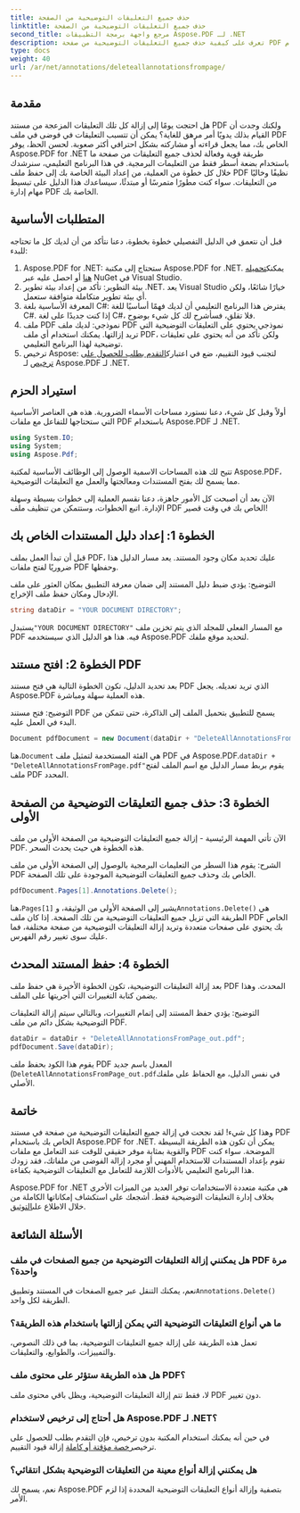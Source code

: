 ```yaml
---
title: حذف جميع التعليقات التوضيحية من الصفحة
linktitle: حذف جميع التعليقات التوضيحية من الصفحة
second_title: مرجع واجهة برمجة التطبيقات Aspose.PDF لـ .NET
description: تعرف على كيفية حذف جميع التعليقات التوضيحية من صفحة PDF باستخدام Aspose.PDF for .NET. اتبع دليلنا خطوة بخطوة لتنظيف ملفات PDF بكفاءة.
type: docs
weight: 40
url: /ar/net/annotations/deleteallannotationsfrompage/
---
```

## مقدمة
هل احتجت يومًا إلى إزالة كل تلك التعليقات المزعجة من مستند PDF ولكنك وجدت أن القيام بذلك يدويًا أمر مرهق للغاية؟ يمكن أن تتسبب التعليقات في فوضى في ملف PDF الخاص بك، مما يجعل قراءته أو مشاركته بشكل احترافي أكثر صعوبة. لحسن الحظ، يوفر Aspose.PDF for .NET طريقة قوية وفعالة لحذف جميع التعليقات من صفحة ما باستخدام بضعة أسطر فقط من التعليمات البرمجية. في هذا البرنامج التعليمي، سنرشدك خلال كل خطوة من العملية، من إعداد البيئة الخاصة بك إلى حفظ ملف PDF نظيفًا وخاليًا من التعليقات. سواء كنت مطورًا متمرسًا أو مبتدئًا، سيساعدك هذا الدليل على تبسيط مهام إدارة PDF الخاصة بك.

## المتطلبات الأساسية

قبل أن نتعمق في الدليل التفصيلي خطوة بخطوة، دعنا نتأكد من أن لديك كل ما تحتاجه للبدء:

1.  Aspose.PDF for .NET: ستحتاج إلى مكتبة Aspose.PDF for .NET. يمكنك[تحميله هنا](https://releases.aspose.com/pdf/net/) أو احصل عليه عبر NuGet في Visual Studio.
2. بيئة التطوير: تأكد من إعداد بيئة تطوير .NET. يعد Visual Studio خيارًا شائعًا، ولكن أي بيئة تطوير متكاملة متوافقة ستعمل.
3. المعرفة الأساسية بلغة C#: يفترض هذا البرنامج التعليمي أن لديك فهمًا أساسيًا للغة C#. إذا كنت جديدًا على لغة C#، فلا تقلق، فسأشرح لك كل شيء بوضوح.
4. ملف PDF نموذجي: لديك ملف PDF نموذجي يحتوي على التعليقات التوضيحية التي تريد إزالتها. يمكنك استخدام أي ملف PDF، ولكن تأكد من أنه يحتوي على تعليقات توضيحية لهذا البرنامج التعليمي.
5.  ترخيص Aspose: لتجنب قيود التقييم، ضع في اعتبارك[التقدم بطلب للحصول على ترخيص](https://purchase.aspose.com/temporary-license/) لـ Aspose.PDF لـ .NET.

## استيراد الحزم

أولاً وقبل كل شيء، دعنا نستورد مساحات الأسماء الضرورية. هذه هي العناصر الأساسية التي ستحتاجها للتفاعل مع ملفات PDF باستخدام Aspose.PDF لـ .NET.

```csharp
using System.IO;
using System;
using Aspose.Pdf;
```

تتيح لك هذه المساحات الاسمية الوصول إلى الوظائف الأساسية لمكتبة Aspose.PDF، مما يسمح لك بفتح المستندات ومعالجتها والعمل مع التعليقات التوضيحية.

الآن بعد أن أصبحت كل الأمور جاهزة، دعنا نقسم العملية إلى خطوات بسيطة وسهلة الإدارة. اتبع الخطوات، وستتمكن من تنظيف ملف PDF الخاص بك في وقت قصير!

## الخطوة 1: إعداد دليل المستندات الخاص بك

قبل أن تبدأ العمل بملف PDF، عليك تحديد مكان وجود المستند. يعد مسار الدليل هذا ضروريًا لفتح ملفات PDF وحفظها.

التوضيح: يؤدي ضبط دليل المستند إلى ضمان معرفة التطبيق بمكان العثور على ملف الإدخال ومكان حفظ ملف الإخراج.

```csharp
string dataDir = "YOUR DOCUMENT DIRECTORY";
```

 يستبدل`"YOUR DOCUMENT DIRECTORY"` مع المسار الفعلي للمجلد الذي يتم تخزين ملف PDF فيه. هذا هو الدليل الذي سيستخدمه Aspose.PDF لتحديد موقع ملفك.

## الخطوة 2: افتح مستند PDF

بعد تحديد الدليل، تكون الخطوة التالية هي فتح مستند PDF الذي تريد تعديله. يجعل Aspose.PDF هذه العملية سهلة ومباشرة.

التوضيح: فتح مستند PDF يسمح للتطبيق بتحميل الملف إلى الذاكرة، حتى تتمكن من البدء في العمل عليه.

```csharp
Document pdfDocument = new Document(dataDir + "DeleteAllAnnotationsFromPage.pdf");
```

 هنا،`Document` هي الفئة المستخدمة لتمثيل ملف PDF في Aspose.PDF.`dataDir + "DeleteAllAnnotationsFromPage.pdf"`يقوم بربط مسار الدليل مع اسم الملف لفتح ملف PDF المحدد.

## الخطوة 3: حذف جميع التعليقات التوضيحية من الصفحة الأولى

الآن تأتي المهمة الرئيسية - إزالة جميع التعليقات التوضيحية من الصفحة الأولى من ملف PDF. هذه الخطوة هي حيث يحدث السحر.

الشرح: يقوم هذا السطر من التعليمات البرمجية بالوصول إلى الصفحة الأولى من ملف PDF الخاص بك وحذف جميع التعليقات التوضيحية الموجودة على تلك الصفحة.

```csharp
pdfDocument.Pages[1].Annotations.Delete();
```

 هنا،`Pages[1]` يشير إلى الصفحة الأولى من الوثيقة، و`Annotations.Delete()` هي الطريقة التي تزيل جميع التعليقات التوضيحية من تلك الصفحة. إذا كان ملف PDF الخاص بك يحتوي على صفحات متعددة وتريد إزالة التعليقات التوضيحية من صفحة مختلفة، فما عليك سوى تغيير رقم الفهرس.

## الخطوة 4: حفظ المستند المحدث

بعد إزالة التعليقات التوضيحية، تكون الخطوة الأخيرة هي حفظ ملف PDF المحدث. وهذا يضمن كتابة التغييرات التي أجريتها على الملف.

التوضيح: يؤدي حفظ المستند إلى إتمام التغييرات، وبالتالي سيتم إزالة التعليقات التوضيحية بشكل دائم من ملف PDF.

```csharp
dataDir = dataDir + "DeleteAllAnnotationsFromPage_out.pdf";
pdfDocument.Save(dataDir);
```

يقوم هذا الكود بحفظ ملف PDF المعدل باسم جديد (`DeleteAllAnnotationsFromPage_out.pdf`في نفس الدليل، مع الحفاظ على ملفك الأصلي.

## خاتمة

وهذا كل شيء! لقد نجحت في إزالة جميع التعليقات التوضيحية من صفحة في مستند PDF الخاص بك باستخدام Aspose.PDF for .NET. يمكن أن تكون هذه الطريقة البسيطة والقوية بمثابة موفر حقيقي للوقت عند التعامل مع ملفات PDF الموضحة. سواء كنت تقوم بإعداد المستندات للاستخدام المهني أو مجرد إزالة الفوضى من ملفاتك، فقد زودك هذا البرنامج التعليمي بالأدوات اللازمة للتعامل مع التعليقات التوضيحية بكفاءة.

 Aspose.PDF for .NET هي مكتبة متعددة الاستخدامات توفر العديد من الميزات الأخرى بخلاف إدارة التعليقات التوضيحية فقط. أشجعك على استكشاف إمكاناتها الكاملة من خلال الاطلاع على[التوثيق](https://reference.aspose.com/pdf/net/).

## الأسئلة الشائعة

### هل يمكنني إزالة التعليقات التوضيحية من جميع الصفحات في ملف PDF مرة واحدة؟
 نعم، يمكنك التنقل عبر جميع الصفحات في المستند وتطبيق`Annotations.Delete()` الطريقة لكل واحد.

### ما هي أنواع التعليقات التوضيحية التي يمكن إزالتها باستخدام هذه الطريقة؟
تعمل هذه الطريقة على إزالة جميع التعليقات التوضيحية، بما في ذلك النصوص، والتمييزات، والطوابع، والتعليقات.

### هل هذه الطريقة ستؤثر على محتوى ملف PDF؟
لا، فقط تتم إزالة التعليقات التوضيحية، ويظل باقي محتوى ملف PDF دون تغيير.

### هل أحتاج إلى ترخيص لاستخدام Aspose.PDF لـ .NET؟
 في حين أنه يمكنك استخدام المكتبة بدون ترخيص، فإن التقدم بطلب للحصول على ترخيص[رخصة مؤقتة أو كاملة](https://purchase.aspose.com/temporary-license/) إزالة قيود التقييم.

### هل يمكنني إزالة أنواع معينة من التعليقات التوضيحية بشكل انتقائي؟
نعم، يسمح لك Aspose.PDF بتصفية وإزالة أنواع التعليقات التوضيحية المحددة إذا لزم الأمر.